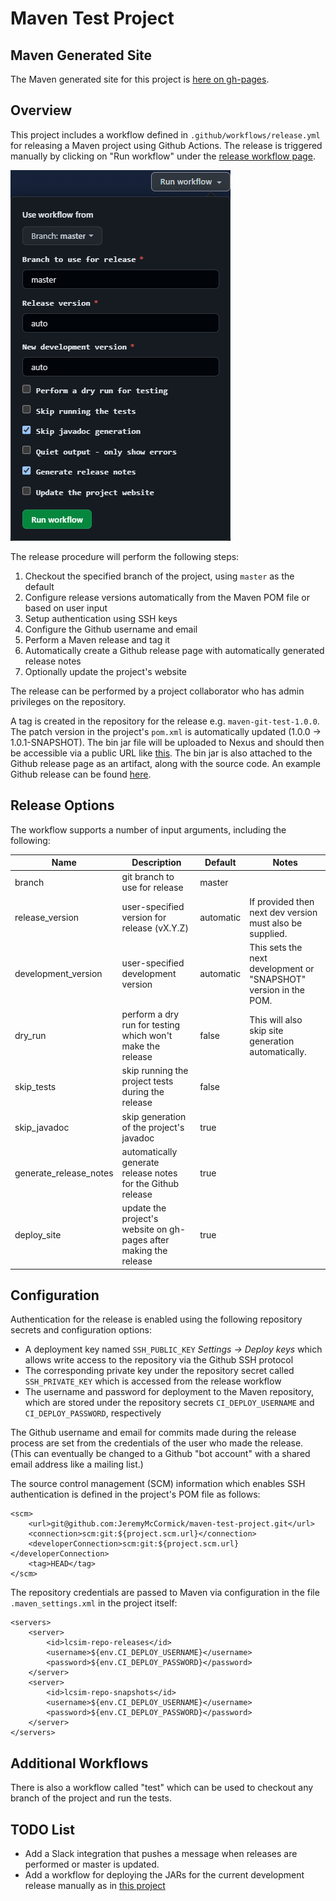 # Maven Test Project

## Maven Generated Site

The Maven generated site for this project is [here on gh-pages](https://jeremymccormick.github.io/maven-test-project/).

## Overview

This project includes a workflow defined in `.github/workflows/release.yml` for releasing a Maven project using Github Actions. The release is triggered manually by clicking on "Run workflow" under the [release workflow page](https://github.com/JeremyMcCormick/maven-test-project/actions/workflows/release.yml).

![run workflow](./images/run_workflow.png)

The release procedure will perform the following steps:

1. Checkout the specified branch of the project, using `master` as the default
2. Configure release versions automatically from the Maven POM file or based on user input
3. Setup authentication using SSH keys
4. Configure the Github username and email
5. Perform a Maven release and tag it
6. Automatically create a Github release page with automatically generated release notes
7. Optionally update the project's website

The release can be performed by a project collaborator who has admin privileges on the repository.

A tag is created in the repository for the release e.g. `maven-git-test-1.0.0`. The patch version in the project's `pom.xml` is automatically updated (1.0.0 -> 1.0.1-SNAPSHOT). The bin jar file will be uploaded to Nexus and should then be accessible via a public URL like [this](https://srs.slac.stanford.edu/nexus/repository/lcsim-maven2-releases/org/hps/maven-test-project/1.0.2/maven-test-project-1.0.2-bin.jar). The bin jar is also attached to the Github release page as an artifact, along with the source code. An example Github release can be found [here](https://github.com/JeremyMcCormick/maven-test-project/releases/tag/maven-test-project-1.0.15).

## Release Options

The workflow supports a number of input arguments, including the following:

| Name  | Description | Default | Notes |
| ----- | ----------- | ------- | ----- |
| branch  | git branch to use for release | master | |
| release_version | user-specified version for release (vX.Y.Z) | automatic | If provided then next dev version must also be supplied. |
| development_version | user-specified development version | automatic | This sets the next development or "SNAPSHOT" version in the POM. |
| dry_run | perform a dry run for testing which won't make the release | false | This will also skip site generation automatically. |
| skip_tests | skip running the project tests during the release | false | |
| skip_javadoc | skip generation of the project's javadoc | true | |
| generate_release_notes | automatically generate release notes for the Github release | true | |
| deploy_site | update the project's website on gh-pages after making the release | true | |

## Configuration

Authentication for the release is enabled using the following repository secrets and configuration options:

- A deployment key named `SSH_PUBLIC_KEY` _Settings -> Deploy keys_ which allows write access to the repository via the Github SSH protocol 
- The corresponding private key under the repository secret called `SSH_PRIVATE_KEY` which is accessed from the release workflow
- The username and password for deployment to the Maven repository, which are stored under the repository secrets `CI_DEPLOY_USERNAME` and `CI_DEPLOY_PASSWORD`, respectively

The Github username and email for commits made during the release process are set from the credentials of the user who made the release. (This can eventually be changed to a Github "bot account" with a shared email address like a mailing list.)

The source control management (SCM) information which enables SSH authentication is defined in the project's POM file as follows:

```
<scm>
    <url>git@github.com:JeremyMcCormick/maven-test-project.git</url>
    <connection>scm:git:${project.scm.url}</connection>
    <developerConnection>scm:git:${project.scm.url}</developerConnection>
    <tag>HEAD</tag>
</scm>
```

The repository credentials are passed to Maven via configuration in the file `.maven_settings.xml` in the project itself:

```
<servers>
    <server>
        <id>lcsim-repo-releases</id>
        <username>${env.CI_DEPLOY_USERNAME}</username>
        <password>${env.CI_DEPLOY_PASSWORD}</password>
    </server>
    <server>
        <id>lcsim-repo-snapshots</id>
        <username>${env.CI_DEPLOY_USERNAME}</username>
        <password>${env.CI_DEPLOY_PASSWORD}</password>
    </server>
</servers>
``` 

## Additional Workflows

There is also a workflow called "test" which can be used to checkout any branch of the project and run the tests.

## TODO List

- Add a Slack integration that pushes a message when releases are performed or master is updated.
- Add a workflow for deploying the JARs for the current development release manually as in [this project](https://github.com/wocommunity/wonder/tree/master/.github/workflows)
